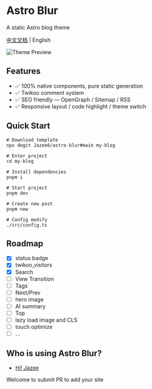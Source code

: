 # Astro Blur

A static Astro blog theme

[中文文档](./README.md) | English

![Theme Preview](https://blog-cdn.jaze.top/2024/07/6e7813e44dad9a35be6c42b2c2e4eb53.webp)

## Features

- ✅ 100% native components, pure static generation
- ✅ Twikoo comment system
- ✅ SEO friendly — OpenGraph / Sitemap / RSS
- ✅ Responsive layout / code highlight / theme switch

## Quick Start

```shell
# Download template
npx degit Jazee6/astro-blur#main my-blog

# Enter project
cd my-blog

# Install dependencies
pnpm i

# Start project
pnpm dev

# Create new post
pnpm new

# Config modify
./src/config.ts
```

## Roadmap

- [x] status badge
- [x] twikoo_visitors
- [x] Search
- [ ] View Transition
- [ ] Tags
- [ ] Next/Prev
- [ ] hero image
- [ ] AI summary
- [ ] Top
- [ ] lazy load image and CLS
- [ ] touch optimize
- [ ] ...

## Who is using Astro Blur?

- [Hi! Jazee](https://jaze.top)

Welcome to submit PR to add your site
